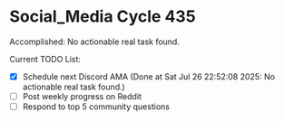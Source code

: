 # Social_Media Cycle 435

Accomplished: No actionable real task found.

Current TODO List:

- [x] Schedule next Discord AMA  (Done at Sat Jul 26 22:52:08 2025: No actionable real task found.)
- [ ] Post weekly progress on Reddit
- [ ] Respond to top 5 community questions